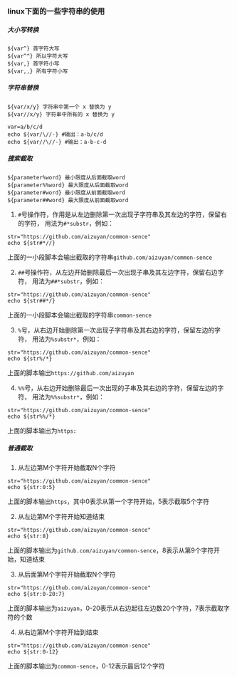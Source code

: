 ### linux下面的一些字符串的使用

##### 大小写转换
```
${var^} 首字符大写
${var^^} 所以字符大写
${var,} 首字符小写
${var,,} 所有字符小写
```

##### 字符串替换
```
${var/x/y} 字符串中第一个 x 替换为 y
${var//x/y} 字符串中所有的 x 替换为 y

var=a/b/c/d
echo ${var/\//-} #输出：a-b/c/d
echo ${var//\//-} #输出：a-b-c-d
```

##### 搜索截取
```
${parameter%word} 最小限度从后面截取word
${parameter%%word} 最大限度从后面截取word
${parameter#word} 最小限度从前面截取word
${parameter##word} 最大限度从前面截取word
```

1. `#`号操作符，作用是从左边删除第一次出现子字符串及其左边的字符，保留右的字符，
用法为`#*substr`，例如：

```shell
str="https://github.com/aizuyan/common-sence"
echo ${str#*//}
```

上面的一小段脚本会输出截取的字符串`github.com/aizuyan/common-sence`

2. `##`号操作符，从左边开始删除最后一次出现子串及其左边字符，保留右边字符，
用法为`##*substr`，例如：

```shell
str="https://github.com/aizuyan/common-sence"
echo ${str##*/}
```

上面的一小段脚本会输出截取的字符串`common-sence`

3. `%`号，从右边开始删除第一次出现子字符串及其右边的字符，保留左边的字符，
用法为`%substr*`，例如：

```shell
str="https://github.com/aizuyan/common-sence"
echo ${str%/*}
```

上面的脚本输出`https://github.com/aizuyan`

4. `%%`号，从右边开始删除最后一次出现的子串及其右边的字符，保留左边的字符，
用法为`%%substr*`，例如：

```shell
str="https://github.com/aizuyan/common-sence"
echo ${str%%/*}
```

上面的脚本输出为`https:`


##### 普通截取

1. 从左边第M个字符开始截取N个字符

```shell
str="https://github.com/aizuyan/common-sence"
echo ${str:0:5}
```

上面的脚本输出`https`，其中0表示从第一个字符开始，5表示截取5个字符

2. 从左边第M个字符开始知道结束

```shell
str="https://github.com/aizuyan/common-sence"
echo ${str:8}
```

上面的脚本输出为`github.com/aizuyan/common-sence`，8表示从第9个字符开始，知道结束

3. 从后面第M个字符开始截取N个字符

```shell
str="https://github.com/aizuyan/common-sence"
echo ${str:0-20:7}
```

上面的脚本输出为`aizuyan`，0-20表示从右边起往左边数20个字符，7表示截取字符的个数


4. 从右边第M个字符开始到结束

```shell
str="https://github.com/aizuyan/common-sence"
echo ${str:0-12}
```

上面的脚本输出为`common-sence`，0-12表示最后12个字符

























